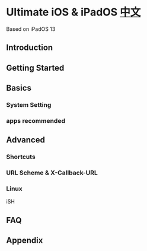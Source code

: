 # Ultimate iOS & iPadOS [中文](https://github.com/suliveevil/ultimate-iOS-iPadOS/blob/master/README-CN.md)


Based on iPadOS 13


## Introduction

## Getting Started

## Basics

### System Setting

### apps recommended

## Advanced

### Shortcuts

### URL Scheme & X-Callback-URL

### Linux

iSH

## FAQ

## Appendix


